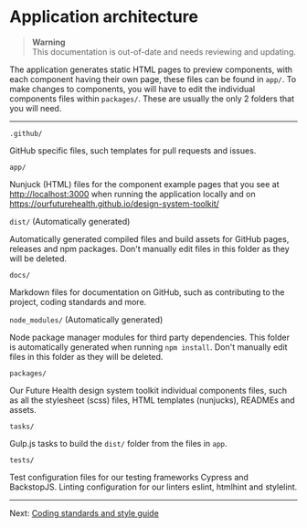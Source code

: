 # Application architecture

> **Warning**<br>
> This documentation is out-of-date and needs reviewing and updating.

The application generates static HTML pages to preview components, with each component having their own page, these files can be found in `app/`. To make changes to components, you will have to edit the individual components files within `packages/`. These are usually the only 2 folders that you will need.

---

`.github/`

  GitHub specific files, such templates for pull requests and issues.

`app/`

  Nunjuck (HTML) files for the component example pages that you see at <http://localhost:3000> when running the application locally and on <https://ourfuturehealth.github.io/design-system-toolkit/>

`dist/` (Automatically generated)

  Automatically generated compiled files and build assets for GitHub pages, releases and npm packages. Don't manually edit files in this folder as they will be deleted.

`docs/`

  Markdown files for documentation on GitHub, such as contributing to the project, coding standards and more.

`node_modules/` (Automatically generated)

 Node package manager modules for third party dependencies. This folder is automatically generated when running `npm install`. Don't manually edit files in this folder as they will be deleted.

`packages/`

  Our Future Health design system toolkit individual components files, such as all the stylesheet (scss) files, HTML templates (nunjucks), READMEs and assets.

`tasks/`

  Gulp.js tasks to build the `dist/` folder from the files in `app`.

`tests/`

  Test configuration files for our testing frameworks Cypress and BackstopJS. Linting configuration for our linters eslint, htmlhint and stylelint.

---

Next: [Coding standards and style guide](coding-standards.md)
